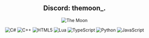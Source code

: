 
<div align="center">

<h2>Discord: themoon_.</h2>
</div>

<div align="center">

![The Moon](https://github-readme-stats.vercel.app/api?username=TheMoonSir&show_icons=true&theme=dark#gh-dark-mode-only)
</div>

<div align="center"> 

![C#](https://img.shields.io/badge/c%23-%23239120.svg?style=for-the-badge&logo=c-sharp&logoColor=white)
![C++](https://img.shields.io/badge/c++-%2300599C.svg?style=for-the-badge&logo=c%2B%2B&logoColor=white)
![HTML5](https://img.shields.io/badge/html5-%23E34F26.svg?style=for-the-badge&logo=html5&logoColor=white)
![Lua](https://img.shields.io/badge/lua-%232C2D72.svg?style=for-the-badge&logo=lua&logoColor=white)
![TypeScript](https://img.shields.io/badge/typescript-3670A0?style=for-the-badge&logo=typescript&logoColor=ffdd54)
![Python](https://img.shields.io/badge/python-3670A0?style=for-the-badge&logo=python&logoColor=ffdd54)
![JavaScript](https://img.shields.io/badge/javascript-ffd700?style=for-the-badge&logo=javascript&logoColor=000000)
</div>
